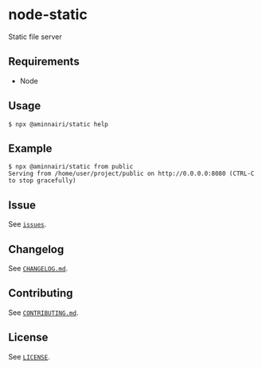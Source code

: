 # node-static

Static file server

## Requirements

- Node

## Usage

```console
$ npx @aminnairi/static help
```

## Example

```console
$ npx @aminnairi/static from public
Serving from /home/user/project/public on http://0.0.0.0:8080 (CTRL-C to stop gracefully)
```

## Issue

See [`issues`](../../issues).

## Changelog

See [`CHANGELOG.md`](./CHANGELOG.md).

## Contributing

See [`CONTRIBUTING.md`](./CONTRIBUTING.md).

## License

See [`LICENSE`](./LICENSE).
